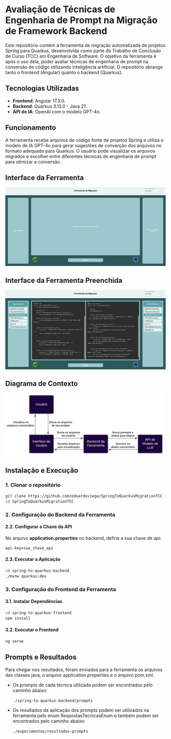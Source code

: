 # Avaliação de Técnicas de Engenharia de Prompt na Migração de Framework Backend
Este repositório contém a ferramenta de migração automatizada de projetos Spring para Quarkus, desenvolvida como parte do Trabalho de Conclusão de Curso (TCC) em Engenharia de Software. O objetivo da ferramenta é após o uso dela, poder avaliar técnicas de engenharia de prompt na conversão de código utilizando inteligência artificial. O repositório abrange tanto o frontend (Angular) quanto o backend (Quarkus).

## Tecnologias Utilizadas
- **Frontend**: Angular 17.3.0.
- **Backend**: Quarkus 3.13.0 - Java 21.
- **API de IA**: OpenAI com o modelo GPT-4o.

## Funcionamento
A ferramenta recebe arquivos de código fonte de projetos Spring e utiliza o modelo de IA GPT-4o para gerar sugestões de converção dos arquivos no formato adequado para Quarkus. O usuário pode visualizar os arquivos migrados e escolher entre diferentes técnicas de engenharia de prompt para otimizar a conversão. 

## Interface da Ferramenta
![Interface da Ferramenta](./assets/Interface%20Ferramenta.png)


## Interface da Ferramenta Preenchida
![Interface da Ferramenta Preenchida](./assets/Interface%20Ferramenta%20Preenchida.png)

## Diagrama de Contexto
![Diagrama de Contexto](./assets/Diagrama%20de%20Contexto.jpeg)

## Instalação e Execução

### 1. Clonar o repositório
```sh
git clone https://github.com/eduardoviega/SpringToQuarkusMigrationTCC  
cd SpringToQuarkusMigrationTCC
```

### 2. Configuração do Backend da Ferramenta

#### 2.2. Configurar a Chave da API
No arquivo **application.properties** no backend, defina a sua chave de api:

```application.properties
api-key=sua_chave_api  
```

#### 2.3. Executar a Aplicação
```sh
cd spring-to-quarkus-backend
./mvnw quarkus:dev
```

### 3. Configuração do Frontend da Ferramenta

#### 3.1. Instalar Dependências
```sh
cd spring-to-quarkus-frontend
npm install
```

#### 3.2. Executar o Frontend
```sh
ng serve
```

## Prompts e Resultados

Para chegar nos resultados, foram enviados para a ferramenta os arquivos das classes java, o arquivo application.properties e o arquivo pom.xml.

- Os prompts de cada técnica utilizada podem ser encontrados pelo caminho abaixo: 

    ```./spring-to-quarkus-backend/prompts```

- Os resultados da aplicação dos prompts podem ser utilizados na ferramenta pelo enum RespostasTecnicasEnum e também podem ser encontrados pelo caminho abaixo: 

    ```./experimentos/resultados-prompts```
